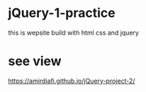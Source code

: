 # jQuery-1-practice
this is wepsite build with html css and jquery
# see view
https://amirdiafi.github.io/jQuery-project-2/

